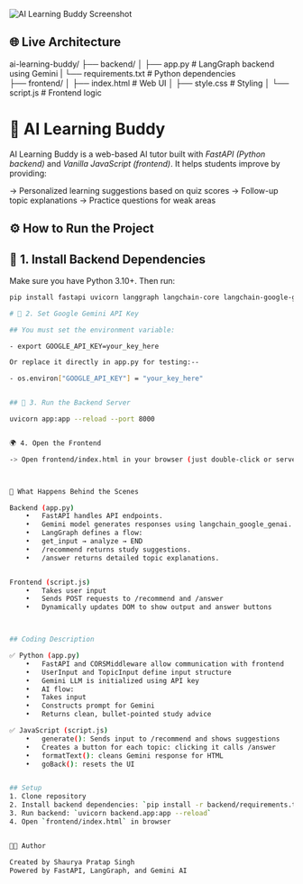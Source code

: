 ![AI Learning Buddy Screenshot](https://github.com/shanyaa-tech/ai-learning-buddy/raw/main/frontend/image.png)




## 🌐 Live Architecture

ai-learning-buddy/
├── backend/
│   ├── app.py               # LangGraph backend using Gemini
|   └── requirements.txt     # Python dependencies          
├── frontend/
│   ├── index.html           # Web UI
│   ├── style.css            # Styling
│   └── script.js            # Frontend logic


# 🧠 AI Learning Buddy

AI Learning Buddy is a web-based AI tutor built with *FastAPI (Python backend)* and *Vanilla JavaScript (frontend)*. It helps students improve by providing:

-> Personalized learning suggestions based on quiz scores
-> Follow-up topic explanations
-> Practice questions for weak areas


## ⚙ How to Run the Project

## 🔧 1. Install Backend Dependencies

Make sure you have Python 3.10+. Then run:

```bash
pip install fastapi uvicorn langgraph langchain-core langchain-google-genai pydantic

# 🔧 2. Set Google Gemini API Key

## You must set the environment variable:

- export GOOGLE_API_KEY=your_key_here

Or replace it directly in app.py for testing:--

- os.environ["GOOGLE_API_KEY"] = "your_key_here"


## 🚀 3. Run the Backend Server

uvicorn app:app --reload --port 8000


🌍 4. Open the Frontend

-> Open frontend/index.html in your browser (just double-click or serve using Live Server in VS Code).



🧠 What Happens Behind the Scenes

Backend (app.py)
	•	FastAPI handles API endpoints.
	•	Gemini model generates responses using langchain_google_genai.
	•	LangGraph defines a flow:
	•	get_input → analyze → END
	•	/recommend returns study suggestions.
	•	/answer returns detailed topic explanations.


Frontend (script.js)
	•	Takes user input
	•	Sends POST requests to /recommend and /answer
	•	Dynamically updates DOM to show output and answer buttons



## Coding Description 

✅ Python (app.py)
	•	FastAPI and CORSMiddleware allow communication with frontend
	•	UserInput and TopicInput define input structure
	•	Gemini LLM is initialized using API key
	•	AI flow:
	•	Takes input
	•	Constructs prompt for Gemini
	•	Returns clean, bullet-pointed study advice

✅ JavaScript (script.js)
	•	generate(): Sends input to /recommend and shows suggestions
	•	Creates a button for each topic: clicking it calls /answer
	•	formatText(): cleans Gemini response for HTML
	•	goBack(): resets the UI


## Setup
1. Clone repository
2. Install backend dependencies: `pip install -r backend/requirements.txt`
3. Run backend: `uvicorn backend.app:app --reload`
4. Open `frontend/index.html` in browser


👨‍💻 Author

Created by Shaurya Pratap Singh
Powered by FastAPI, LangGraph, and Gemini AI

